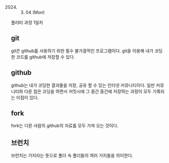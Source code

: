 2024. 03. 04 (Mon)

플러터 과정 1일차



git 
--------------

git은 github를 사용하기 위한 필수 불가결적인 프로그램이다.
git을 이용해 내가 코딩한 코드를 github에 저장할 수 있다.

github
----------------

github는 내가 코딩한 결과물을 저장, 공유 할 수 있는 인터넷 커뮤니티이다. 일반 커뮤니티와 다른 점은 코딩을 하면서 커밋시에 그 중간 중간에 저장하는 과정이 모두 기록되는 이점이 있다.

fork 
-------------

fork는 다른 사람의 github의 자료를 모두 가져 오는 것이다.

브런치
-------------

브런치는 가지라는 뜻으로 폴더 속 폴더들의 여러 가지들을 의미한다.

